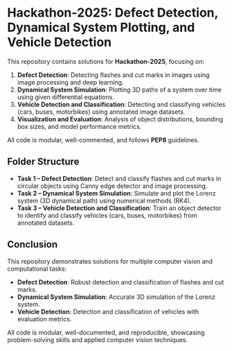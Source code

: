 # Hackathon-2025: Defect Detection, Dynamical System Plotting, and Vehicle Detection

This repository contains solutions for **Hackathon-2025**, focusing on:  

1. **Defect Detection**: Detecting flashes and cut marks in images using image processing and deep learning.  
2. **Dynamical System Simulation**: Plotting 3D paths of a system over time using given differential equations.  
3. **Vehicle Detection and Classification**: Detecting and classifying vehicles (cars, buses, motorbikes) using annotated image datasets.  
4. **Visualization and Evaluation**: Analysis of object distributions, bounding box sizes, and model performance metrics.

All code is modular, well-commented, and follows **PEP8** guidelines.

## Folder Structure

- **Task 1 – Defect Detection**: Detect and classify flashes and cut marks in circular objects using Canny edge detector and image processing.  
- **Task 2 – Dynamical System Simulation**: Simulate and plot the Lorenz system (3D dynamical path) using numerical methods (RK4).  
- **Task 3 – Vehicle Detection and Classification**: Train an object detector to identify and classify vehicles (cars, buses, motorbikes) from annotated datasets.

## Conclusion

This repository demonstrates solutions for multiple computer vision and computational tasks:  

- **Defect Detection**: Robust detection and classification of flashes and cut marks.  
- **Dynamical System Simulation**: Accurate 3D simulation of the Lorenz system.  
- **Vehicle Detection**: Detection and classification of vehicles with evaluation metrics.  

All code is modular, well-documented, and reproducible, showcasing problem-solving skills and applied computer vision techniques.

